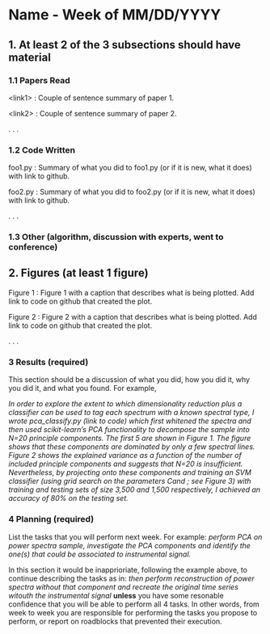 # Name - Week of MM/DD/YYYY

## 1. At least 2 of the 3 subsections should have material

### 1.1 Papers Read

\<link1\> : Couple of sentence summary of paper 1.

\<link2\> : Couple of sentence summary of paper 2.

.
.
.
### 1.2 Code Written

foo1.py : Summary of what you did to foo1.py (or if it is new, what it does) with link to github.

foo2.py : Summary of what you did to foo2.py (or if it is new, what it does) with link to github.

.
.
.
### 1.3 Other (algorithm, discussion with experts, went to conference)

## 2. Figures (at least 1 figure)

Figure 1 : Figure 1 with a caption that describes what is being plotted. Add link to code on github that created the plot.

Figure 2 : Figure 2 with a caption that describes what is being plotted. Add link to code on github that created the plot.

.
.
.
### 3 Results (required)

This section should be a discussion of what you did, how you did it, why you did it, and what you found.  For example,

_In order to explore the extent to which dimensionality reduction plus a classifier can be used to tag each spectrum with a known spectral type, I wrote pca_classify.py (link to code) which first whitened the spectra and then used scikit-learn’s PCA functionality to decompose the sample into N=20 principle components.  The first 5 are shown in Figure 1.  The figure shows that these components are dominated by only a few spectral lines.  Figure 2 shows the explained variance as a function of the number of included principle components and suggests that N=20 is insufficient.  Nevertheless, by projecting onto these components and training an SVM classifier (using grid search on the parameters Cand ; see Figure 3) with training and testing sets of size 3,500 and 1,500 respectively, I achieved an accuracy of 80% on the testing set._

### 4 Planning (required)

List the tasks that you will perform next week. For example:
_perform PCA on power spectra sample, investigate the PCA components and identify the one(s) that could be associated to instrumental signal._

In this section it would be inapprioriate, following the example above, to continue describing the tasks as in:
_then perform reconstruction of power spectra without that component and recreate the original time series witouth the instrumental signal_ 
**unless** you have some resonable confidence that you will be able to perform all 4 tasks. In other words, from week to week you are responsible for performing the tasks you propose to perform, or report on roadblocks that prevented their execution.
